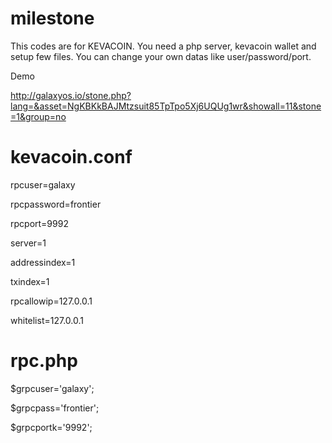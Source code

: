 # milestone

This codes are for KEVACOIN. You need a php server, kevacoin wallet and setup few files. You can change your own datas like user/password/port.

Demo

http://galaxyos.io/stone.php?lang=&asset=NgKBKkBAJMtzsuit85TpTpo5Xj6UQUg1wr&showall=11&stone=1&group=no


# kevacoin.conf 


rpcuser=galaxy

rpcpassword=frontier

rpcport=9992

server=1

addressindex=1

txindex=1

rpcallowip=127.0.0.1

whitelist=127.0.0.1


# rpc.php


$grpcuser='galaxy';

$grpcpass='frontier';

$grpcportk='9992';
